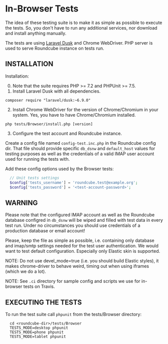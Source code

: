 In-Browser Tests
================

The idea of these testing suite is to make it as simple as possible to execute
the tests. So, you don't have to run any additional services, nor download
and install anything manually.

The tests are using [Laravel Dusk][laravel-dusk] and Chrome WebDriver.
PHP server is used to serve Roundcube instance on tests run.


INSTALLATION
------------

Installation:

0. Note that the suite requires PHP >= 7.2 and PHPUnit >= 7.5.
1. Install Laravel Dusk with all dependencies.
```
composer require "laravel/dusk:~6.9.0"
```
2. Install Chrome WebDriver for the version of Chrome/Chromium in your system. Yes,
   you have to have Chrome/Chromium installed.
```
php tests/Browser/install.php [version]
```
3. Configure the test account and Roundcube instance.

Create a config file named `config-test.inc.php` in the Roundcube config dir.
That file should provide specific `db_dsnw` and
`default_host` values for testing purposes as well as the credentials of a
valid IMAP user account used for running the tests with.

Add these config options used by the Browser tests:

```php
  // Unit tests settings
  $config['tests_username'] = 'roundcube.test@example.org';
  $config['tests_password'] = '<test-account-password>';
```

WARNING
-------
Please note that the configured IMAP account as well as the Roundcube database
configred in `db_dsnw` will be wiped and filled with test data in every test
run. Under no circumstances you should use credentials of a production database
or email account!

Please, keep the file as simple as possible, i.e. containing only database
and imap/smtp settings needed for the test user authentication. We would
want to test default configuration. Especially only Elastic skin is supported.

NOTE: Do not use devel_mode=true (i.e. you should build Elastic styles),
it makes chrome-driver to behave weird, timing out when using iframes (which we do a lot).

NOTE: See `.ci` directory for sample config and scripts we use for in-browser
tests on Travis.


EXECUTING THE TESTS
-------------------

To run the test suite call `phpunit` from the tests/Browser directory:

```
  cd <roundcube-dir>/tests/Browser
  TESTS_MODE=desktop phpunit
  TESTS_MODE=phone phpunit
  TESTS_MODE=tablet phpunit
```

[laravel-dusk]: https://github.com/laravel/dusk
